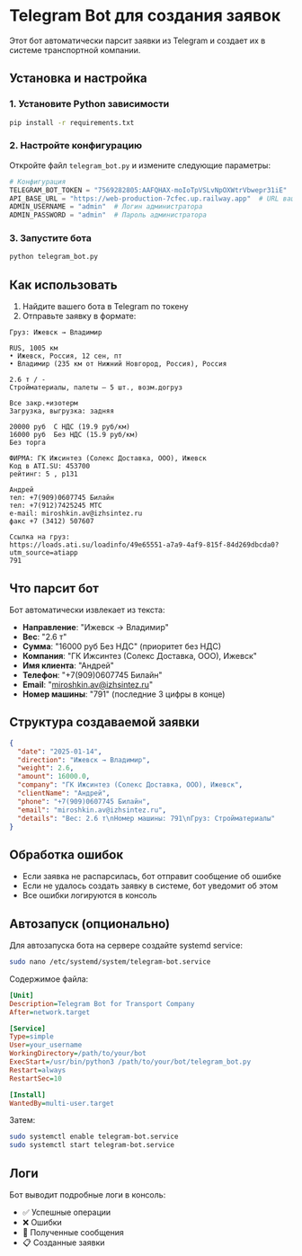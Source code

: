 # Telegram Bot для создания заявок

Этот бот автоматически парсит заявки из Telegram и создает их в системе транспортной компании.

## Установка и настройка

### 1. Установите Python зависимости

```bash
pip install -r requirements.txt
```

### 2. Настройте конфигурацию

Откройте файл `telegram_bot.py` и измените следующие параметры:

```python
# Конфигурация
TELEGRAM_BOT_TOKEN = "7569282805:AAFQHAX-moIoTpVSLvNpOXWtrVbwepr31iE"  # Ваш токен бота
API_BASE_URL = "https://web-production-7cfec.up.railway.app"  # URL вашего API
ADMIN_USERNAME = "admin"  # Логин администратора
ADMIN_PASSWORD = "admin"  # Пароль администратора
```

### 3. Запустите бота

```bash
python telegram_bot.py
```

## Как использовать

1. Найдите вашего бота в Telegram по токену
2. Отправьте заявку в формате:

```
Груз: Ижевск → Владимир

RUS, 1005 км
• Ижевск, Россия, 12 сен, пт
• Владимир (235 км от Нижний Новгород, Россия), Россия

2.6 т / - 
Стройматериалы, палеты — 5 шт., возм.догруз

Все закр.+изотерм
Загрузка, выгрузка: задняя

20000 руб  С НДС (19.9 руб/км)
16000 руб  Без НДС (15.9 руб/км)
Без торга

ФИРМА: ГК Ижсинтез (Солекс Доставка, ООО), Ижевск
Код в ATI.SU: 453700
рейтинг: 5 , р131

Андрей 
тел: +7(909)0607745 Билайн
тел: +7(912)7425245 МТС
e-mail: miroshkin.av@izhsintez.ru
факс +7 (3412) 507607

Ссылка на груз:
https://loads.ati.su/loadinfo/49e65551-a7a9-4af9-815f-84d269dbcda0?utm_source=atiapp
791
```

## Что парсит бот

Бот автоматически извлекает из текста:

- **Направление**: "Ижевск → Владимир"
- **Вес**: "2.6 т"
- **Сумма**: "16000 руб Без НДС" (приоритет без НДС)
- **Компания**: "ГК Ижсинтез (Солекс Доставка, ООО), Ижевск"
- **Имя клиента**: "Андрей"
- **Телефон**: "+7(909)0607745 Билайн"
- **Email**: "miroshkin.av@izhsintez.ru"
- **Номер машины**: "791" (последние 3 цифры в конце)

## Структура создаваемой заявки

```json
{
  "date": "2025-01-14",
  "direction": "Ижевск → Владимир",
  "weight": 2.6,
  "amount": 16000.0,
  "company": "ГК Ижсинтез (Солекс Доставка, ООО), Ижевск",
  "clientName": "Андрей",
  "phone": "+7(909)0607745 Билайн",
  "email": "miroshkin.av@izhsintez.ru",
  "details": "Вес: 2.6 т\nНомер машины: 791\nГруз: Стройматериалы"
}
```

## Обработка ошибок

- Если заявка не распарсилась, бот отправит сообщение об ошибке
- Если не удалось создать заявку в системе, бот уведомит об этом
- Все ошибки логируются в консоль

## Автозапуск (опционально)

Для автозапуска бота на сервере создайте systemd service:

```bash
sudo nano /etc/systemd/system/telegram-bot.service
```

Содержимое файла:
```ini
[Unit]
Description=Telegram Bot for Transport Company
After=network.target

[Service]
Type=simple
User=your_username
WorkingDirectory=/path/to/your/bot
ExecStart=/usr/bin/python3 /path/to/your/bot/telegram_bot.py
Restart=always
RestartSec=10

[Install]
WantedBy=multi-user.target
```

Затем:
```bash
sudo systemctl enable telegram-bot.service
sudo systemctl start telegram-bot.service
```

## Логи

Бот выводит подробные логи в консоль:
- ✅ Успешные операции
- ❌ Ошибки
- 📨 Полученные сообщения
- 📋 Созданные заявки
